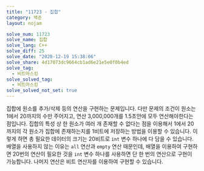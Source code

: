 ```yaml
---
title: "11723 - 집합"
category: 백준
layout: nojam

solve_num: 11723
solve_name: 집합
solve_lang: C++
solve_diff: 25
solve_date: "2020-12-19 15:38:06"
solve_share: 4d17073dc9664cb1ad6e21e5e0f0b4ed
solve_tag:
  - 비트마스킹
solve_solved_tag:
  - 비트마스킹
solve_solved_not_set: true
---
```


집합에 원소를 추가/삭제 등의 연산을 구현하는 문제입니다. 다만 문제의 조건이 원소는 1에서 20까지의 수만 주어지고, 연산 3,000,000개를 1.5초안에 모두 연산해야한다는 점입니다. 집합의 특성 상 한 원소가 여러 개 존재할 수 없다는 점을 이용해서 1에서 20까지의 각 원소가 집합에 존재하는지를 1비트에 저장하는 방법을 이용할 수 있습니다. 이렇게 하면 총 필요한 데이터의 크기는 20비트로 `int` 변수 하나에 다 담을 수 있습니다. 배열을 사용하지 않는 이유는 `all` 연산과 `empty` 연산 때문인데, 배열을 이용하여 구현하면 20번의 연산이 필요한 것을 `int` 변수 하나를 사용하면 단 한 번의 연산으로 구현이 가능합니다. 나머지 연산은 비트 연산자를 이용하여 구현할 수 있습니다.
